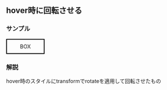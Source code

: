 ## hover時に回転させる
<style>
  .box {
    width: 100px;
    padding: 10px 0;
    border: 2px solid #000;
    text-align: center;
    transition: all 300ms 0s ease;
  }
  .box:hover {
    transform: rotate(180deg);
  }
</style>

### サンプル
<div class="box-container">
  <div class="box">BOX</div>
</div>

### 解説
hover時のスタイルにtransformでrotateを適用して回転させたもの